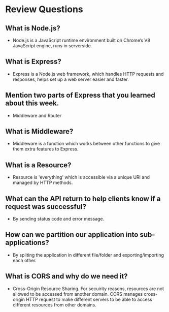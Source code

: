 # Review Questions

## What is Node.js?
 - Node.js is a JavaScript runtime environment built on Chrome’s V8 JavaScript engine, runs in serverside.
## What is Express?
 - Express is a Node.js web framework, which handles HTTP requests and responses, helps set up a web server easier and faster.
## Mention two parts of Express that you learned about this week.
 - Middleware and Router
## What is Middleware?
 - Middleware is a function which works between other functions to give them extra features to Express.
## What is a Resource?
 - Resource is 'everything' which is accessible via a unique URI and managed by HTTP methods.
## What can the API return to help clients know if a request was successful?
 - By sending status code and error message.
## How can we partition our application into sub-applications?
 - By spliting the application in different file/folder and exporting/importing each other.
## What is CORS and why do we need it?
 - Cross-Origin Resource Sharing. For secuirity reasons, resources are not allowed to be accessed from another domain. CORS manages cross-origin HTTP request to make different servers to be able to access different resources from other domains.  
